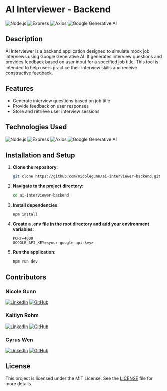# AI Interviewer - Backend

![Node.js](https://img.shields.io/badge/Node.js-339933?style=for-the-badge&logo=nodedotjs&logoColor=white)
![Express](https://img.shields.io/badge/Express-000000?style=for-the-badge&logo=express&logoColor=white)
![Axios](https://img.shields.io/badge/Axios-5A29E4?style=for-the-badge&logo=axios&logoColor=white)
![Google Generative AI](https://img.shields.io/badge/Google%20Generative%20AI-4285F4?style=for-the-badge&logo=google&logoColor=white)

## Description

AI Interviewer is a backend application designed to simulate mock job interviews using Google Generative AI. It generates interview questions and provides feedback based on user input for a specified job title. This tool is intended to help users practice their interview skills and receive constructive feedback.

## Features

- Generate interview questions based on job title
- Provide feedback on user responses
- Store and retrieve user interview sessions

## Technologies Used

![Node.js](https://img.shields.io/badge/Node.js-339933?style=for-the-badge&logo=nodedotjs&logoColor=white)
![Express](https://img.shields.io/badge/Express-000000?style=for-the-badge&logo=express&logoColor=white)
![Axios](https://img.shields.io/badge/Axios-5A29E4?style=for-the-badge&logo=axios&logoColor=white)
![Google Generative AI](https://img.shields.io/badge/Google%20Generative%20AI-4285F4?style=for-the-badge&logo=google&logoColor=white)

## Installation and Setup

1. **Clone the repository**:
   ```sh
   git clone https://github.com/nicolegunn/ai-interviewer-backend.git
2. **Navigate to the project directory**:
   ```sh
   cd ai-interviewer-backend
3. **Install dependencies**: 
   ```sh
   npm install
4. **Create a .env file in the root directory and add your environment variables**:
   ```env
   PORT=4000
   GOOGLE_API_KEY=<your-google-api-key>
5. **Run the application**:
   ```sh
   npm run dev
## Contributors

### **Nicole Gunn**
  [![LinkedIn](https://img.shields.io/badge/LinkedIn-0A66C2?style=for-the-badge&logo=linkedin&logoColor=white)](https://www.linkedin.com/in/nicole-gunn-a582ba23b/)
  [![GitHub](https://img.shields.io/badge/GitHub-181717?style=for-the-badge&logo=github&logoColor=white)](https://github.com/nicolegunn)

### **Kaitlyn Rohm**
  [![LinkedIn](https://img.shields.io/badge/LinkedIn-0A66C2?style=for-the-badge&logo=linkedin&logoColor=white)](https://www.linkedin.com/in/kaitlyn-rohm-083612307/)
  [![GitHub](https://img.shields.io/badge/GitHub-181717?style=for-the-badge&logo=github&logoColor=white)](https://github.com/kaitlynrohm)

### **Cyrus Wen**
  [![LinkedIn](https://img.shields.io/badge/LinkedIn-0A66C2?style=for-the-badge&logo=linkedin&logoColor=white)](https://www.linkedin.com/in/cyrus-wen/)
  [![GitHub](https://img.shields.io/badge/GitHub-181717?style=for-the-badge&logo=github&logoColor=white)](https://github.com/cyy963)

## License

This project is licensed under the MIT License. See the [LICENSE](LICENSE) file for more details.